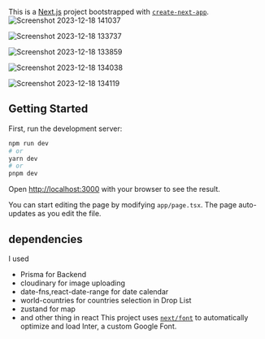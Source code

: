 This is a [Next.js](https://nextjs.org/) project bootstrapped with [`create-next-app`](https://github.com/vercel/next.js/tree/canary/packages/create-next-app).
![Screenshot 2023-12-18 141037](https://github.com/adelraa/Airbnb-Website/assets/121555756/824a42ac-04ba-4193-a518-c9e89c84e135)

![Screenshot 2023-12-18 133737](https://github.com/adelraa/Airbnb-Website/assets/121555756/e37a01ab-0797-4ed7-9af6-b306e2b2f04f)


![Screenshot 2023-12-18 133859](https://github.com/adelraa/Airbnb-Website/assets/121555756/3011a599-935f-4edd-9285-894907ca85cb)

![Screenshot 2023-12-18 134038](https://github.com/adelraa/Airbnb-Website/assets/121555756/90b43716-af49-493b-83f1-fd4356b713f0)

![Screenshot 2023-12-18 134119](https://github.com/adelraa/Airbnb-Website/assets/121555756/80ed67c4-55ee-4032-94bb-3f831793c8ff)

## Getting Started

First, run the development server:

```bash
npm run dev
# or
yarn dev
# or
pnpm dev
```

Open [http://localhost:3000](http://localhost:3000) with your browser to see the result.

You can start editing the page by modifying `app/page.tsx`. The page auto-updates as you edit the file.
## dependencies 
I used 
- Prisma for Backend
- cloudinary for image uploading
- date-fns,react-date-range for date calendar
- world-countries for countries selection in Drop List
- zustand for map
- and other thing in react
This project uses [`next/font`](https://nextjs.org/docs/basic-features/font-optimization) to automatically optimize and load Inter, a custom Google Font.

